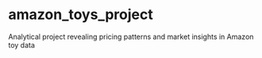 # amazon_toys_project
Analytical project revealing pricing patterns and market insights in Amazon toy data
